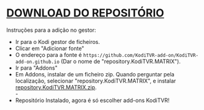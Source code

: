 # <a href="repository.KodiTVR.MATRIX.zip">DOWNLOAD DO REPOSITÓRIO</a>

Instruções para a adição no gestor:


<p align="left">
  <ul>
    <li>Ir para o Kodi gestor de ficheiros.</li>
    <li>Clicar em "Adicionar fonte"</li>
    <li>O endereço para a fonte é <code>https://github.com/KodiTVR-add-on/KodiTVR-add-on.github.io</code> (Dar o nome de "repository.KodiTVR.MATRIX").</li>
    <li>Ir para "Addons"</li>
    <li>Em Addons, instalar de um ficheiro zip. Quando perguntar pela localização, selecionar "repository.KodiTVR.MATRIX", e instalar <a href="repository.KodiTVR.MATRIX.zip">repository.KodiTVR.MATRIX.zip</a>.</li>
    -
    <li>Repositório Instalado, agora é só escolher add-ons KodiTVR!</li>
    
</ul>

                                      
                                       

</p>